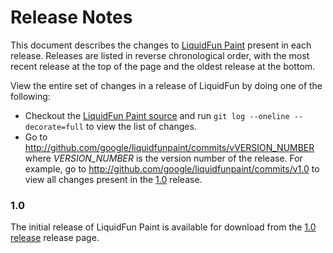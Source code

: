 # Release Notes

This document describes the changes to [LiquidFun Paint][] present in each
release. Releases are listed in reverse chronological order, with the most
recent release at the top of the page and the oldest release at the bottom.

View the entire set of changes in a release of LiquidFun by doing one of the
following:
*   Checkout the [LiquidFun Paint source][] and run
    `git log --oneline --decorate=full` to view the list of changes.
*   Go to http://github.com/google/liquidfunpaint/commits/vVERSION_NUMBER where
    *VERSION_NUMBER* is the version number of the release.
    For example, go to http://github.com/google/liquidfunpaint/commits/v1.0 to
    view all changes present in the [1.0][] release.


<a name="1.0"></a>
### 1.0

The initial release of LiquidFun Paint is available for download from the
[1.0 release][] release page.


  [LiquidFun Paint]: index.html
  [LiquidFun Paint source]: http://github.com/google/liquidfunpaint
  [1.0]: #1.0
  [1.0 release]: http://github.com/google/liquidfunpaint/releases/tag/v1.0

